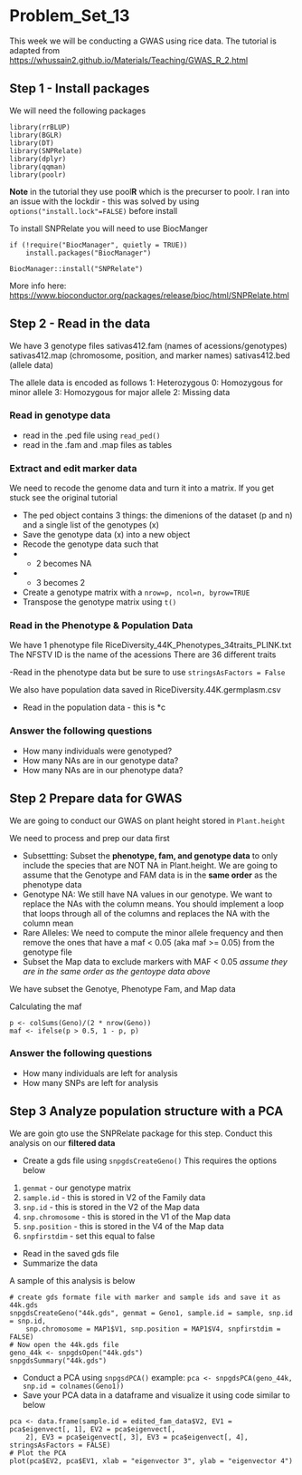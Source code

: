 # Problem_Set_13

This week we will be conducting a GWAS using rice data. The tutorial is adapted from https://whussain2.github.io/Materials/Teaching/GWAS_R_2.html

## Step 1 - Install packages

We will need the following packages 
```
library(rrBLUP)
library(BGLR)
library(DT)
library(SNPRelate)
library(dplyr)
library(qqman)
library(poolr)
```

**Note** in the tutorial they use pool**R** which is the precurser to poolr. I ran into an issue with the lockdir - this was solved by using ```options("install.lock"=FALSE)``` before install

To install SNPRelate you will need to use BiocManger

```
if (!require("BiocManager", quietly = TRUE))
    install.packages("BiocManager")

BiocManager::install("SNPRelate")
```

More info here: https://www.bioconductor.org/packages/release/bioc/html/SNPRelate.html 

## Step 2 - Read in the data

We have 3 genotype files 
sativas412.fam (names of acessions/genotypes)
sativas412.map (chromosome, position, and marker names)
sativas412.bed (allele data)

The allele data is encoded as follows
1: Heterozygous
0: Homozygous for minor allele
3: Homozygous for major allele
2: Missing data 

### Read in genotype data 

- read in the .ped file using ```read_ped()```
- read in the .fam and .map files as tables

### Extract and edit marker data

We need to recode the genome data and turn it into a matrix. If you get stuck see the original tutorial 

- The ped object contains 3 things: the dimenions of the dataset (p and n) and a single list of the genotypes (x)
- Save the genotype data (x) into a new object
- Recode the genotype data such that
- - 2 becomes NA
- - 3 becomes 2
- Create a genotype matrix with a ```nrow=p, ncol=n, byrow=TRUE```
- Transpose the genotype matrix using ```t()```

### Read in the Phenotype & Population Data

We have 1 phenotype file RiceDiversity_44K_Phenotypes_34traits_PLINK.txt
The NFSTV ID is the name of the acessions
There are 36 different traits

-Read in the phenotype data but be sure to use ```stringsAsFactors = False```

We also have population data saved in RiceDiversity.44K.germplasm.csv

- Read in the population data - this is *c

### Answer the following questions 

- How many individuals were genotyped?
- How many NAs are in our genotype data?
- How many NAs are in our phenotype data?



## Step 2 Prepare data for GWAS 

We are going to conduct our GWAS on plant height stored in ```Plant.height```

We need to process and prep our data first

- Subsettting: Subset the **phenotype, fam, and genotype data** to only include the species that are NOT NA in Plant.height. We are going to assume that the Genotype and FAM data is in the **same order** as the phenotype data
- Genotype NA: We still have NA values in our genotype. We want to replace the NAs with the column means. You should implement a loop that loops through all of the columns and replaces the NA with the column mean 
- Rare Alleles: We need to compute the minor allele frequency and then remove the ones that have a maf < 0.05 (aka maf >= 0.05) from the genotype file 
- Subset the Map data to exclude markers with MAF < 0.05 *assume they are in the same order as the gentoype data above*

We have subset the Genotye, Phenotype Fam, and Map data

Calculating the maf
```
p <- colSums(Geno)/(2 * nrow(Geno))
maf <- ifelse(p > 0.5, 1 - p, p)
```

### Answer the following questions
- How many individuals are left for analysis
- How many SNPs are left for analysis 


## Step 3 Analyze population structure with a PCA

We are goin gto use the SNPRelate package for this step. Conduct this analysis on our **filtered data**

- Create a gds file using ```snpgdsCreateGeno()``` This requires the options below

1. ```genmat``` - our genotype matrix
2. ```sample.id``` - this is stored in V2 of the Family data
3. ```snp.id``` - this is stored in the V2 of the Map data
4. ```snp.chromosome``` - this is stored in the V1 of the Map data
5. ```snp.position``` - this is stored in the V4 of the Map data
6. ```snpfirstdim``` - set this equal to false 

- Read in the saved gds file
- Summarize the data

A sample of this analysis is below

```
# create gds formate file with marker and sample ids and save it as 44k.gds
snpgdsCreateGeno("44k.gds", genmat = Geno1, sample.id = sample, snp.id = snp.id, 
    snp.chromosome = MAP1$V1, snp.position = MAP1$V4, snpfirstdim = FALSE)
# Now open the 44k.gds file
geno_44k <- snpgdsOpen("44k.gds")
snpgdsSummary("44k.gds")
```
- Conduct a PCA using ```snpgsdPCA()``` example: ```pca <- snpgdsPCA(geno_44k, snp.id = colnames(Geno1))```
- Save your PCA data in a dataframe and visualize it using code similar to below

```
pca <- data.frame(sample.id = edited_fam_data$V2, EV1 = pca$eigenvect[, 1], EV2 = pca$eigenvect[, 
    2], EV3 = pca$eigenvect[, 3], EV3 = pca$eigenvect[, 4], stringsAsFactors = FALSE)
# Plot the PCA
plot(pca$EV2, pca$EV1, xlab = "eigenvector 3", ylab = "eigenvector 4")
```
